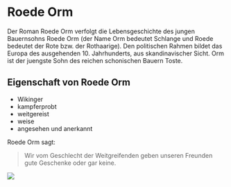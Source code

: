 # Roede Orm

Der Roman Roede Orm verfolgt die Lebensgeschichte des jungen Bauernsohns Roede Orm (der Name Orm bedeutet Schlange und Roede 
bedeutet der Rote bzw. der Rothaarige). Den politischen Rahmen bildet das Europa des ausgehenden 10. Jahrhunderts, aus 
skandinavischer Sicht. Orm ist der juengste Sohn des reichen schonischen Bauern Toste.

## Eigenschaft von Roede Orm
* Wikinger
* kampferprobt
* weitgereist
* weise
* angesehen und anerkannt

Roede Orm sagt:
> Wir vom Geschlecht der Weitgreifenden geben 
> unseren Freunden gute Geschenke oder gar keine.

<img src="https://upload.wikimedia.org/wikipedia/en/f/f8/TheLongShips.jpg"/>
